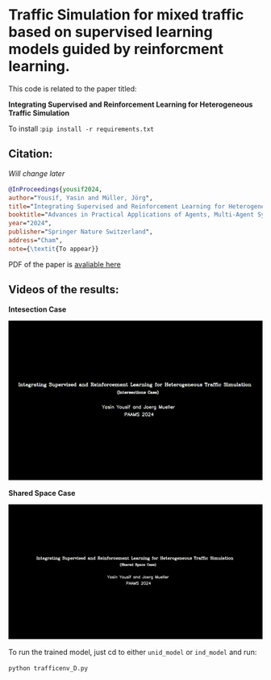 




# Traffic Simulation for mixed traffic based on supervised learning models guided by reinforcment learning.

This code is related to the paper titled: 

**Integrating Supervised and Reinforcement Learning for Heterogeneous Traffic Simulation**


To install :`pip install -r requirements.txt`

## Citation:

*Will change later*

```bibtex
@InProceedings{yousif2024,
author="Yousif, Yasin and Müller, Jörg",
title="Integrating Supervised and Reinforcement Learning for Heterogeneous Traffic Simulation",
booktitle="Advances in Practical Applications of Agents, Multi-Agent Systems, and Cognitive Mimetics. The PAAMS Collection",
year="2024",
publisher="Springer Nature Switzerland",
address="Cham",
note={\textit{To appear}}
```

PDF of the paper is [avaliable here](paper.pdf)


## Videos of the results:

**Intesection Case**

![](ind_model/output_ind.gif)


**Shared Space Case**

![](unid_model/output_unid.gif)


To run the trained model, just cd to either `unid_model` or `ind_model` and run:

`python trafficenv_D.py`





